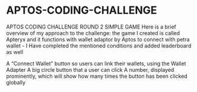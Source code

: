 # APTOS-CODING-CHALLENGE
APTOS CODING CHALLENGE ROUND 2 SIMPLE GAME
Here is a brief overview of my approach to the challenge:
the game I created is called Apteryx and it functions with wallet adaptor by Aptos to connect with petra wallet -
I Have completed the mentioned conditions and added leaderboard as well

A “Connect Wallet” button so users can link their wallets, using the Wallet Adapter
A big circle button that a user can click
A number, displayed prominently, which will show how many times the button has been clicked globally
